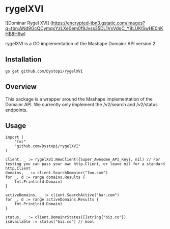# rygelXVI
![Dominar Rygel XVI] (https://encrypted-tbn3.gstatic.com/images?q=tbn:ANd9GcQCymqxYzLXe0em0f9Jvss35DL1VxVdgC_Y8LUKlSwHE0nKHB8H6w)

rygelXVI is a GO implementation of the Mashape Domainr API version 2. 

## Installation
```golang
go get github.com/Dystopi/rygelXVI
```

## Overview

This package is a wrapper around the Mashape implementation of the Domainr API. We currently only implement the /v2/search and /v2/status endpoints.

## Usage

```golang
import (
	"fmt"
	"github.com/Dystopi/rygelXVI"
)

client, _ := rygelXVI.NewClient({Super_Awesome_API_Key}, nil) // For testing you can pass your own http.Client, or leave nil for a standard http.Client
domains, _ := client.SearchDomainr("foo.com")
for _, d := range domains.Results {
	fmt.Println(d.Domain)
}

activeDomains, _ := client.SearchActive("bar.com")
for _, d := range activeDomains.Results {
	fmt.Println(d.Domain)
}

status, _ := client.DomainrStatus([]string{"biz.co"})
isAvailable := status["biz.co"] // bool
```

